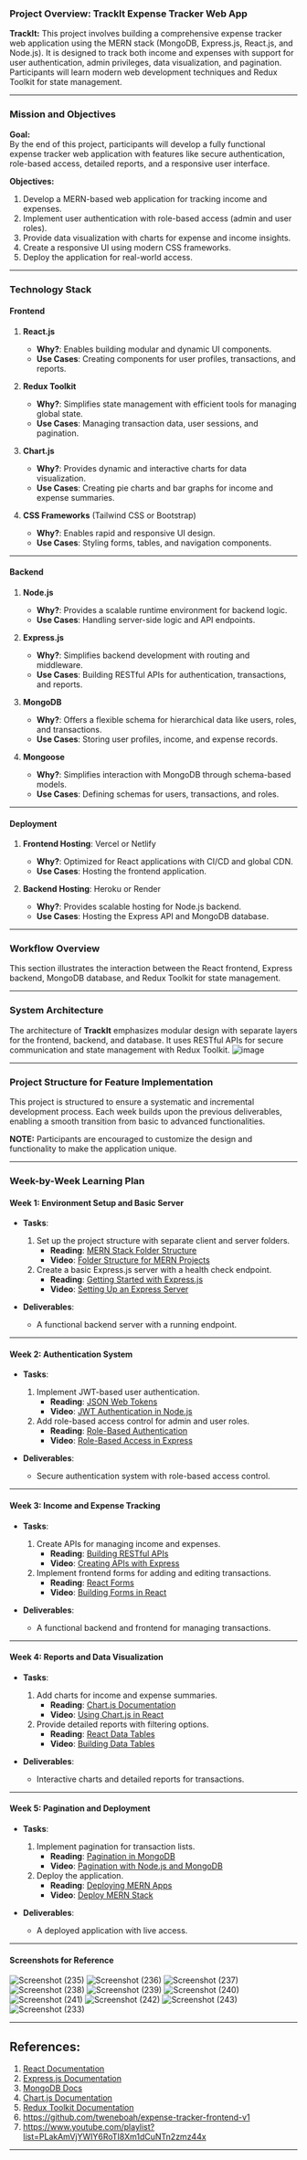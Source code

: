 
### **Project Overview: TrackIt Expense Tracker Web App**

**TrackIt:** This project involves building a comprehensive expense tracker web application using the MERN stack (MongoDB, Express.js, React.js, and Node.js). It is designed to track both income and expenses with support for user authentication, admin privileges, data visualization, and pagination. Participants will learn modern web development techniques and Redux Toolkit for state management.

---

### **Mission and Objectives**

**Goal:**  
By the end of this project, participants will develop a fully functional expense tracker web application with features like secure authentication, role-based access, detailed reports, and a responsive user interface.

**Objectives:**  
1. Develop a MERN-based web application for tracking income and expenses.
2. Implement user authentication with role-based access (admin and user roles).
3. Provide data visualization with charts for expense and income insights.
4. Create a responsive UI using modern CSS frameworks.
5. Deploy the application for real-world access.

---

### **Technology Stack**

#### **Frontend**
1. **React.js**  
   - **Why?**: Enables building modular and dynamic UI components.  
   - **Use Cases**: Creating components for user profiles, transactions, and reports.

2. **Redux Toolkit**  
   - **Why?**: Simplifies state management with efficient tools for managing global state.  
   - **Use Cases**: Managing transaction data, user sessions, and pagination.

3. **Chart.js**  
   - **Why?**: Provides dynamic and interactive charts for data visualization.  
   - **Use Cases**: Creating pie charts and bar graphs for income and expense summaries.

4. **CSS Frameworks** (Tailwind CSS or Bootstrap)  
   - **Why?**: Enables rapid and responsive UI design.  
   - **Use Cases**: Styling forms, tables, and navigation components.

---

#### **Backend**
1. **Node.js**  
   - **Why?**: Provides a scalable runtime environment for backend logic.  
   - **Use Cases**: Handling server-side logic and API endpoints.

2. **Express.js**  
   - **Why?**: Simplifies backend development with routing and middleware.  
   - **Use Cases**: Building RESTful APIs for authentication, transactions, and reports.

3. **MongoDB**  
   - **Why?**: Offers a flexible schema for hierarchical data like users, roles, and transactions.  
   - **Use Cases**: Storing user profiles, income, and expense records.

4. **Mongoose**  
   - **Why?**: Simplifies interaction with MongoDB through schema-based models.  
   - **Use Cases**: Defining schemas for users, transactions, and roles.

---

#### **Deployment**
1. **Frontend Hosting**: Vercel or Netlify  
   - **Why?**: Optimized for React applications with CI/CD and global CDN.  
   - **Use Cases**: Hosting the frontend application.

2. **Backend Hosting**: Heroku or Render  
   - **Why?**: Provides scalable hosting for Node.js backend.  
   - **Use Cases**: Hosting the Express API and MongoDB database.

---

### **Workflow Overview**
This section illustrates the interaction between the React frontend, Express backend, MongoDB database, and Redux Toolkit for state management.

---

### **System Architecture**
The architecture of **TrackIt** emphasizes modular design with separate layers for the frontend, backend, and database. It uses RESTful APIs for secure communication and state management with Redux Toolkit.
![image](https://github.com/user-attachments/assets/4a3978b8-5f92-4e3f-ba66-d57e1d89e1f5)


---

### **Project Structure for Feature Implementation**
This project is structured to ensure a systematic and incremental development process. Each week builds upon the previous deliverables, enabling a smooth transition from basic to advanced functionalities.

**NOTE:** Participants are encouraged to customize the design and functionality to make the application unique.

---

### **Week-by-Week Learning Plan**

#### **Week 1: Environment Setup and Basic Server**
- **Tasks**:
  1. Set up the project structure with separate client and server folders.
     - **Reading**: [MERN Stack Folder Structure](https://www.mongodb.com/mern-stack)  
     - **Video**: [Folder Structure for MERN Projects](https://www.youtube.com/watch?v=98BzS5Oz5E4&list=PL4cUxeGkcC9iJ_KkrkBZWZRHVwnzLIoUE)
  2. Create a basic Express.js server with a health check endpoint.
     - **Reading**: [Getting Started with Express.js](https://expressjs.com/en/starter/installing.html)  
     - **Video**: [Setting Up an Express Server](https://www.youtube.com/watch?v=L72fhGm1tfE)

- **Deliverables**:
  - A functional backend server with a running endpoint.

---

#### **Week 2: Authentication System**
- **Tasks**:
  1. Implement JWT-based user authentication.
     - **Reading**: [JSON Web Tokens](https://jwt.io/introduction/)  
     - **Video**: [JWT Authentication in Node.js](https://www.youtube.com/watch?v=mbsmsi7l3r4)
  2. Add role-based access control for admin and user roles.
     - **Reading**: [Role-Based Authentication](https://dotnetfullstackdev.medium.com/role-based-authorization-and-authentication-in-react-with-auth-handlers-specific-role-based-and-466c4483a2fb)  
     - **Video**: [Role-Based Access in Express](https://www.youtube.com/watch?v=HHuiV841g_w)

- **Deliverables**:
  - Secure authentication system with role-based access control.

---

#### **Week 3: Income and Expense Tracking**
- **Tasks**:
  1. Create APIs for managing income and expenses.
     - **Reading**: [Building RESTful APIs](https://restfulapi.net/)  
     - **Video**: [Creating APIs with Express](https://www.youtube.com/watch?v=pKd0Rpw7O48)
  2. Implement frontend forms for adding and editing transactions.
     - **Reading**: [React Forms](https://react.dev/reference/react-dom/components/form)  
     - **Video**: [Building Forms in React](https://www.youtube.com/watch?v=H63Pd_lXkeQ)

- **Deliverables**:
  - A functional backend and frontend for managing transactions.

---

#### **Week 4: Reports and Data Visualization**
- **Tasks**:
  1. Add charts for income and expense summaries.
     - **Reading**: [Chart.js Documentation](https://www.chartjs.org/docs/latest/)  
     - **Video**: [Using Chart.js in React](https://www.youtube.com/watch?v=Ly-9VTXJlnA)
  2. Provide detailed reports with filtering options.
     - **Reading**: [React Data Tables](https://react-table.tanstack.com/)  
     - **Video**: [Building Data Tables](https://www.youtube.com/watch?v=jAQpO_MUwpI)

- **Deliverables**:
  - Interactive charts and detailed reports for transactions.

---

#### **Week 5: Pagination and Deployment**
- **Tasks**:
  1. Implement pagination for transaction lists.
     - **Reading**: [Pagination in MongoDB](https://docs.mongodb.com/manual/reference/method/cursor.skip/)  
     - **Video**: [Pagination with Node.js and MongoDB](https://www.youtube.com/watch?v=ZYKOoEXaCIM)
  2. Deploy the application.
     - **Reading**: [Deploying MERN Apps](https://www.mongodb.com/developer/how-to/deploy-mern-app/)  
     - **Video**: [Deploy MERN Stack](https://www.youtube.com/watch?v=9FAHZX5Cmu4)

- **Deliverables**:
  - A deployed application with live access.

---

#### **Screenshots for Reference**

![Screenshot (235)](https://github.com/user-attachments/assets/1bf8d8a3-e93a-4e12-839e-e636a56b4fdd)
![Screenshot (236)](https://github.com/user-attachments/assets/1c318cb5-18aa-431d-9f5a-61c98c4988f1)
![Screenshot (237)](https://github.com/user-attachments/assets/0f8e4924-747c-41b8-ab8c-8d065a23295c)
![Screenshot (238)](https://github.com/user-attachments/assets/28b4bb6e-ac5c-43a6-9f1b-f886c0f17723)
![Screenshot (239)](https://github.com/user-attachments/assets/480be0e5-8c92-4ef8-80b3-c990e3b64afe)
![Screenshot (240)](https://github.com/user-attachments/assets/f8394d6f-5524-4250-8a05-78542a2e558b)
![Screenshot (241)](https://github.com/user-attachments/assets/30218b6c-44d8-4200-b82b-e1f196a27730)
![Screenshot (242)](https://github.com/user-attachments/assets/235dcc4a-19ea-4472-964f-863e2f35f11b)
![Screenshot (243)](https://github.com/user-attachments/assets/29584251-4987-43cd-b3db-39c9fe3555bc)
![Screenshot (233)](https://github.com/user-attachments/assets/eb574792-9fde-4e60-a3a5-c3b524716565)

---

## **References:**
1. [React Documentation](https://reactjs.org/docs/getting-started.html)
2. [Express.js Documentation](https://expressjs.com/)
3. [MongoDB Docs](https://docs.mongodb.com/)
4. [Chart.js Documentation](https://www.chartjs.org/docs/latest/)
5. [Redux Toolkit Documentation](https://redux-toolkit.js.org/)
6. https://github.com/tweneboah/expense-tracker-frontend-v1
7. https://www.youtube.com/playlist?list=PLakAmVjYWIY6RoTI8Xm1dCuNTn2zmz44x

---

